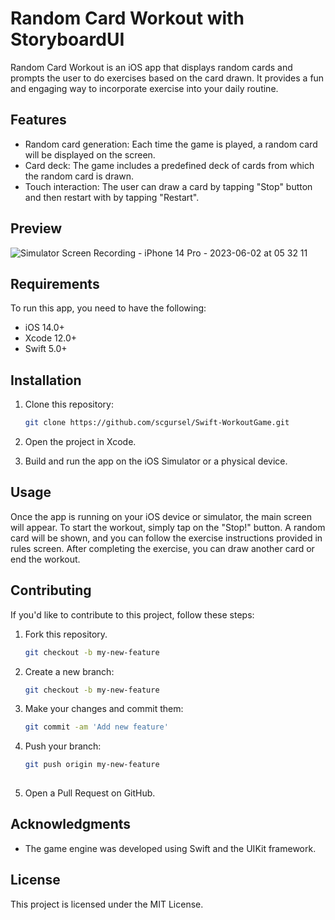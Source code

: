 # Random Card Workout with StoryboardUI

Random Card Workout is an iOS app that displays random cards and prompts the user to do exercises based on the card drawn. It provides a fun and engaging way to incorporate exercise into your daily routine.

## Features

- Random card generation: Each time the game is played, a random card will be displayed on the screen.
- Card deck: The game includes a predefined deck of cards from which the random card is drawn.
- Touch interaction: The user can draw a card by tapping "Stop" button and then restart with by tapping "Restart".

## Preview
![Simulator Screen Recording - iPhone 14 Pro - 2023-06-02 at 05 32 11](https://github.com/scgursel/Swift-WorkoutGame/assets/95382610/4d4c373f-b716-4bfd-b05e-d949115bea77)


## Requirements

To run this app, you need to have the following:

- iOS 14.0+
- Xcode 12.0+
- Swift 5.0+

## Installation

1. Clone this repository:
   ```bash
   git clone https://github.com/scgursel/Swift-WorkoutGame.git
   
2. Open the project in Xcode.

3. Build and run the app on the iOS Simulator or a physical device.

## Usage
Once the app is running on your iOS device or simulator, the main screen will appear. To start the workout, simply tap on the "Stop!" button. A random card will be shown, and you can follow the exercise instructions provided in rules screen. After completing the exercise, you can draw another card or end the workout.


## Contributing

If you'd like to contribute to this project, follow these steps:

1. Fork this repository.
   ```bash
   git checkout -b my-new-feature

2. Create a new branch:
   ```bash
   git checkout -b my-new-feature

3. Make your changes and commit them:
   ```bash
   git commit -am 'Add new feature'

4. Push your branch:
   ```bash
   git push origin my-new-feature
 
5. Open a Pull Request on GitHub.

## Acknowledgments

- The game engine was developed using Swift and the UIKit framework.

## License

This project is licensed under the MIT License.
